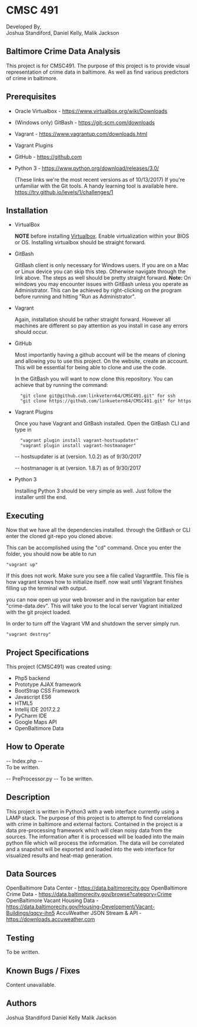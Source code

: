 # CMSC 491
 Developed By,  
 Joshua Standiford, Daniel Kelly, Malik Jackson

Baltimore Crime Data Analysis
-
This project is for CMSC491.  The purpose of this project is to provide visual representation of crime data in baltimore.  As well as find various predictors of crime in baltimore. 

Prerequisites
-
* Oracle Virtualbox - https://www.virtualbox.org/wiki/Downloads
* (Windows only) GitBash - https://git-scm.com/downloads
* Vagrant -     https://www.vagrantup.com/downloads.html
* Vagrant Plugins
* GitHub - https://github.com
* Python 3 - https://www.python.org/download/releases/3.0/

    (These links we're the most recent versions as of 10/13/2017)
    If you're unfamiliar with the Git tools.  A handy learning tool is available here.
    https://try.github.io/levels/1/challenges/1
    
Installation
-
* VirtualBox 

    <b>NOTE</b> before installing <u>Virtualbox</u>.  Enable virtualization within your BIOS or OS.
    Installing virtualbox should be straight forward.  
    
* GitBash 

    GitBash client is only necessary for Windows users.  If you are on a Mac or Linux device you can skip
    this step.  Otherwise navigate through the link above.  The steps as well should be pretty straight forward.
    <b>Note: </b> On windows you may encounter issues with GitBash unless you operate as Administrator.
    This can be achieved by right-clicking on the program before running and hitting
    "Run as Administrator".  
    
* Vagrant
    
    Again, installation should be rather straight forward.  However all machines are different so pay attention
    as you install in case any errors should occur.  
    
* GitHub

    Most importantly having a github account will be the means of cloning and allowing you to
    use this project.
    On the website, create an account.  This will be essential for being able to clone and use the code. 
    
    In the GitBash you will want to now clone this repository.  You can achieve that by running the command:
    
        "git clone git@github.com:linkvetern64/CMSC491.git" for ssh
        "git clone https://github.com/linkvetern64/CMSC491.git" for https
        
    
* Vagrant Plugins

    Once you have Vagrant and GitBash installed.  Open the GitBash CLI and type in
        
        "vagrant plugin install vagrant-hostsupdater" 
        "vagrant plugin install vagrant-hostmanager"
    
    -- hostsupdater is at (version. 1.0.2) as of 9/30/2017
    
    -- hostmanager is at (version. 1.8.7) as of 9/30/2017

* Python 3
    
    Installing Python 3 should be very simple as well.  Just follow the installer until the end.
    
Executing
-
Now that we have all the dependencies installed.  through the GitBash or CLI enter the cloned git-repo
you cloned above.  

This can be accomplished using the "cd" command.  Once you enter the folder, you should now be able to run
    
    "vagrant up"
    
If this does not work.  Make sure you see a file called Vagrantfile.  This file is how vagrant knows how to initialize itself.
now wait until Vagrant finishes filling up the terminal with output.

you can now open up your web browser and in the navigation bar enter "crime-data.dev".
This will take you to the local server Vagrant initialized with the git project loaded.

In order to turn off the Vagrant VM and shutdown the server simply run.

    "vagrant destroy"
    

Project Specifications
-

This project (CMSC491) was created using:
 * Php5 backend
 * Prototype AJAX framework
 * BootStrap CSS Framework
 * Javascript ES6 
 * HTML5
 * Intellij IDE 2017.2.2
 * PyCharm IDE
 * Google Maps API
 * OpenBaltimore Data
 

How to Operate
-
-- Index.php --     
    To be written.

-- PreProcessor.py --
    To be written.

Description
-
This project is written in Python3 with a web interface currently using a LAMP stack.
The purpose of this project is to attempt to find correlations with crime in baltimore and external factors.
Contained in the project is a data pre-processing framework which will clean noisy data from the sources.
The information after it is processed will be loaded into the main python file which will
process the information.  The data will be correlated and a snapshot will be exported and loaded
into the web interface for visualized results and heat-map generation. 

Data Sources
-
OpenBaltimore Data Center - https://data.baltimorecity.gov
OpenBaltimore Crime Data - https://data.baltimorecity.gov/browse?category=Crime
OpenBaltimore Vacant Housing Data - https://data.baltimorecity.gov/Housing-Development/Vacant-Buildings/qqcv-ihn5
AccuWeather JSON Stream & API - https://downloads.accuweather.com


Testing
-
To be written.


Known Bugs / Fixes
-
Content unavailable.

Authors
-
Joshua Standiford
Daniel Kelly
Malik Jackson


    
  